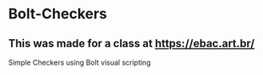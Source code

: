 # Bolt-Checkers

## This was made for a class at https://ebac.art.br/

Simple Checkers using Bolt visual scripting
